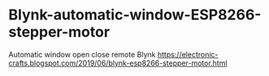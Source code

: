 # Blynk-automatic-window-ESP8266-stepper-motor
Automatic window open close remote Blynk
https://electronic-crafts.blogspot.com/2019/06/blynk-esp8266-stepper-motor.html
